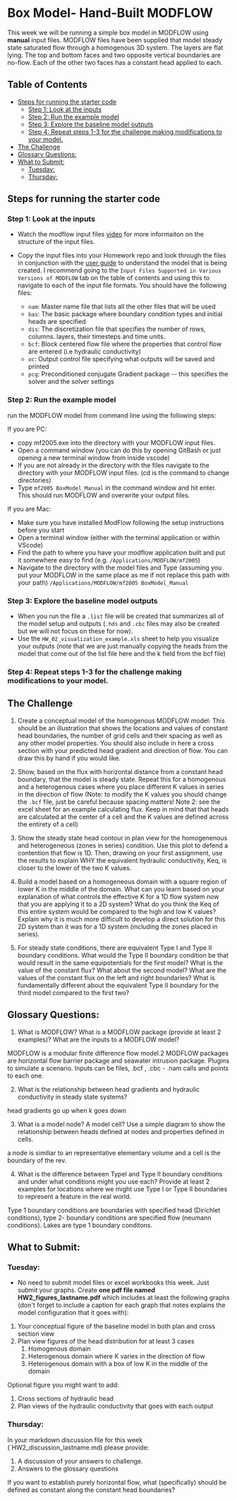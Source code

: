 # Box Model- Hand-Built MODFLOW <!-- omit in toc -->

This week we will be running a simple box model in MODFLOW using **manual** input files. MODFLOW files have been supplied that model steady state saturated flow through a homogenous 3D system.  The layers are flat lying.  The top and bottom faces and two opposite vertical boundaries are no-flow.  Each of the other two faces has a constant head applied to each.

## Table of Contents <!-- omit in toc -->
- [Steps for running the starter code](#steps-for-running-the-starter-code)
  - [Step 1: Look at the inputs](#step-1-look-at-the-inputs)
  - [Step 2: Run the example model](#step-2-run-the-example-model)
  - [Step 3: Explore the baseline model outputs](#step-3-explore-the-baseline-model-outputs)
  - [Step 4: Repeat steps 1-3 for the challenge making modifications to your model.](#step-4-repeat-steps-1-3-for-the-challenge-making-modifications-to-your-model)
- [The Challenge](#the-challenge)
- [Glossary Questions:](#glossary-questions)
- [What to Submit:](#what-to-submit)
  - [Tuesday:](#tuesday)
  - [Thursday:](#thursday)


## Steps for running the starter code
### Step 1: Look at the inputs
- Watch the modflow input files [video](https://arizona.hosted.panopto.com/Panopto/Pages/Viewer.aspx?id=5ea4fab8-9068-4d14-8fbe-ae2800f2924c) for more informaiton on the structure of the input files.

- Copy the input files into your Homework repo and look through the files in conjunction with the  [user guide](https://water.usgs.gov/ogw/modflow/MODFLOW-2005-Guide/) to understand the model that is being created. I recommend going to the `Input Files Supported in Various Versions of MODFLOW` tab on the table of contents and using this to navigate to each of the input file formats.
You should have the following files:
  - `nam`: Master name file that lists all the other files that will be used
  - `bas`: The basic package where boundary condition types and initial heads are specified
  - `dis`: The discretization file that specifies the number of rows, columns. layers, their timesteps and time units.
  - `bcf`: Block centered flow file where the properties that control flow are entered (i.e hydraulic conductivity)
  - `oc`: Output control file specifying what outputs will be saved and printed
  - `pcg`: Preconditioned conjugate Gradient package -- this specifies the solver and the solver settings

### Step 2: Run the example model
 run the MODFLOW model from command line using the following steps:

If you are PC:
 - copy mf2005.exe into the directory with your MODFLOW input files.
 - Open a command window (you can do this by opening GitBash or just opening a new terminal window from inside vscode)
 - If you are not already in the directory with the files navigate to the directory with your MODFLOW input files.  (cd is the command to change directories)
- Type `mf2005 BoxModel_Manual` in the command window and hit enter.  This should run MODFLOW and overwrite your output files.

If you are Mac:
  - Make sure you have installed ModFlow following the setup instructions before you start
  - Open a terminal window (either with the terminal application or within VScode)
  - Find the path to where you have your modflow application built and put it somewhere easy to find (e.g. `/Applications/MODFLOW/mf2005`)
  - Navigate to the directory with the model files and Type (assuming you put your MODFLOW in the same place as me if not replace this path with your path) `/Applications/MODFLOW/mf2005 BoxModel_Manual`

### Step 3: Explore the baseline model outputs
- When you run the file a `.list` file will be created that summarizes all of the model setup and outputs (`.hds` and `.cbc` files may also be created but we will not focus on these for now).
- Use the `HW_02_visualization_example.xls` sheet to help you visualize your outputs (note that we are just manually copying the heads from the model that come out of the list file here and the k field from the bcf file)

### Step 4: Repeat steps 1-3 for the challenge making modifications to your model.


## The Challenge
1. Create a conceptual model of the homogenous MODFLOW model: This should be an illustration that shows the locations and values of constant head boundaries, the number of grid cells and their spacing as well as any other model properties. You should also include in here a cross section with your predicted head gradient and direction of flow.  You can draw this by hand if you would like.

2. Show, based on the flux with horizontal distance from a constant head boundary, that the model is steady state.  Repeat this for a homogenous and a heterogenous cases where you place different K values in series in the direction of flow (Note: to modify the K values you should change the `.bcf` file, just be careful because spacing matters!  Note 2: see the excel sheet for an example calculating flux. Keep in mind that that heads are calculated at the center of a cell and the K values are defined across the entirety of a cell)

3. Show the steady state head contour in plan view for the homogenenous and heterogeneous (zones in series) condition.  Use this plot to defend a contention that flow is 1D.  Then, drawing on your first assignment, use the results to explain WHY the equivalent hydraulic conductivity, Keq, is closer to the lower of the two K values.

4. Build a model based on a homogeneous domain with a square region of lower K in the middle of the domain.  What can you learn based on your explanation of what controls the effective K for a 1D flow system now that you are applying it to a 2D system?  What do you think the Keq of this entire system would be compared to the high and low K values?  Explain why it is much more difficult to develop a direct solution for this 2D system than it was for a 1D system (including the zones placed in series).

5. For steady state conditions, there are equivalent Type I and Type II boundary conditions.  What would the Type II boundary condition be that would result in the same equipotentials for the first model?  What is the value of the constant flux?  What about the second model?  What are the values of the constant flux on the left and right boundaries?  What is fundamentally different about the equivalent Type II boundary for the third model compared to the first two?

## Glossary Questions:
1. What is MODFLOW?  What is a MODFLOW package (provide at least 2 examples)?  What are the inputs to a MODFLOW model?

MODFLOW is a modular finite difference flow model.2 MODFLOW packages are horizontal flow barrier package and seawater intrusion package. Plugins to simulate a scenario. Inputs can be files, .bcf , .cbc - .nam calls and points to each one.

2. What is the relationship between head gradients and hydraulic conductivity in steady state systems?

head gradients go up when k goes down


3. What is a model node?  A model cell?  Use a simple diagram to show the relationship between heads defined at nodes and properties defined in cells.

a node is similiar to an representative elementary volume and a cell is the boundary of the rev.

4. What is the difference between TypeI and Type II boundary conditions and under what conditions might you use each? Provide at least 2 examples for locations where we might use Type I or Type II boundaries to represent a feature in the real world.

Type 1 boundary conditions are boundaries with specified head (Dirichlet conditions), type 2- boundary conditions are specified flow (neumann conditions). Lakes are type 1 boundary conditons.





## What to Submit:
###  Tuesday:
- No need to submit model files or excel workbooks this week. Just submit your graphs. Create **one pdf file named HW2_figures_lastname.pdf** which includes at least the following graphs (don't forget to include a caption for each graph that notes explains the model configuration that it goes with):
1. Your conceptual figure of the baseline model in both plan and cross section view
2. Plan view figures of the head distribution for at least 3 cases
   1. Homogenous domain
   2. Heterogenous domain where K varies in the direction of flow
   3. Heterogenous domain with a box of low K in the middle of the domain

Optional figure you might want to add:
1. Cross sections of hydraulic head
2. Plan views of the hydraulic conductivity that goes with each output

### Thursday:
In your markdown discussion file for this week (`HW2_discussion_lastname.md) please provide:
1) A discussion of your answers to challenge.
2) Answers to the glossary questions


If you want to establish purely horizontal flow, what (specifically) should be defined as constant along the constant head boundaries?



